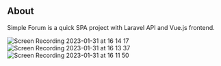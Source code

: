 
## About

Simple Forum is a quick SPA project with Laravel API and Vue.js frontend.


![Screen Recording 2023-01-31 at 16 14 17](https://user-images.githubusercontent.com/44839765/215786155-dbe46f24-9b7a-41c6-9176-837fafc885d8.gif)
![Screen Recording 2023-01-31 at 16 13 37](https://user-images.githubusercontent.com/44839765/215786703-ebf5ce95-e37a-4b21-8a6a-609ce711bdc6.gif)
![Screen Recording 2023-01-31 at 16 11 50](https://user-images.githubusercontent.com/44839765/215786720-bce5ee3d-3e7e-42e2-bad4-0a3e2992ab1c.gif)
